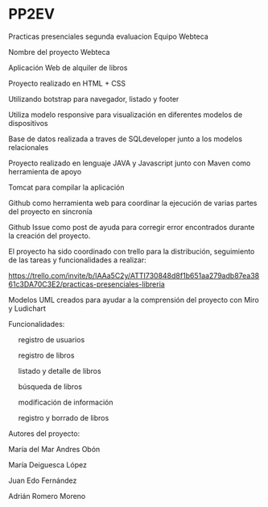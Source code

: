 # PP2EV
Practicas presenciales segunda evaluacion Equipo Webteca

Nombre del proyecto Webteca

Aplicación Web de alquiler de libros

Proyecto realizado en HTML + CSS

Utilizando botstrap para navegador, listado y footer

Utiliza modelo responsive para visualización en diferentes modelos de dispositivos

Base de datos realizada a traves de SQLdeveloper junto a los modelos relacionales

Proyecto realizado en lenguaje JAVA y Javascript junto con Maven como herramienta de apoyo

Tomcat para compilar la aplicación

Github como herramienta web para coordinar la ejecución de varias partes del proyecto en sincronía

Github Issue como post de ayuda para corregir error encontrados durante la creación del proyecto.

El proyecto ha sido coordinado con trello para la distribución, seguimiento de las tareas y funcionalidades a realizar:

https://trello.com/invite/b/IAAa5C2y/ATTI730848d8f1b651aa279adb87ea3861c3DA70C3E2/practicas-presenciales-libreria

Modelos UML creados para ayudar a la comprensión del proyecto con Miro y Ludichart



Funcionalidades:

  &nbsp;&nbsp;&nbsp;&nbsp;&nbsp;registro de usuarios
  
  &nbsp;&nbsp;&nbsp;&nbsp;&nbsp;registro de libros
  
  &nbsp;&nbsp;&nbsp;&nbsp;&nbsp;listado y detalle de libros
  
  &nbsp;&nbsp;&nbsp;&nbsp;&nbsp;búsqueda de libros
  
  &nbsp;&nbsp;&nbsp;&nbsp;&nbsp;modificación de información
  
 &nbsp;&nbsp;&nbsp;&nbsp;&nbsp;registro y borrado de libros



Autores del proyecto:

María del Mar Andres Obón

María Deiguesca López

Juan Edo Fernández

Adrián Romero Moreno
